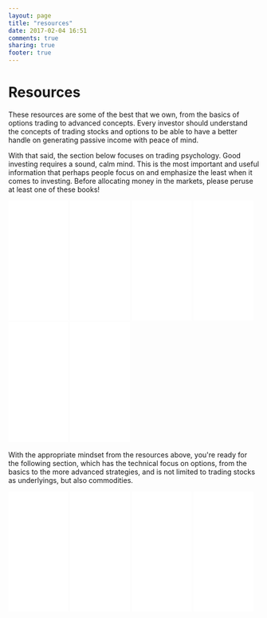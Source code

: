 ```yaml
---
layout: page
title: "resources"
date: 2017-02-04 16:51
comments: true
sharing: true
footer: true
---
```


Resources
==============

These resources are some of the best that we own, from the basics of options trading to advanced concepts. Every investor should understand the concepts of trading stocks and options to be able to have a better handle on generating passive income with peace of mind.

With that said, the section below focuses on trading psychology. Good investing requires a sound, calm mind. This is the most important and useful information that perhaps people focus on and emphasize the least when it comes to investing. Before allocating money in the markets, please peruse at least one of these books!

<iframe style="width:120px;height:240px;" marginwidth="0" marginheight="0" scrolling="no" frameborder="0" src="//ws-na.amazon-adsystem.com/widgets/q?ServiceVersion=20070822&OneJS=1&Operation=GetAdHtml&MarketPlace=US&source=ac&ref=qf_sp_asin_til&ad_type=product_link&tracking_id=thetatrades-20&marketplace=amazon&region=US&placement=007147871X&asins=007147871X&linkId=142c972ed89ef82aebac251fecb048f1&show_border=false&link_opens_in_new_window=false&price_color=333333&title_color=0066c0&bg_color=ffffff"></iframe>

<iframe style="width:120px;height:240px;" marginwidth="0" marginheight="0" scrolling="no" frameborder="0" src="//ws-na.amazon-adsystem.com/widgets/q?ServiceVersion=20070822&OneJS=1&Operation=GetAdHtml&MarketPlace=US&source=ac&ref=qf_br_asin_til&ad_type=product_link&tracking_id=thetatrades-20&marketplace=amazon&region=US&placement=1511384581&asins=1511384581&linkId=d8ddaf432e3b4f4b4d3ae669bb87f52e&show_border=false&link_opens_in_new_window=false&price_color=333333&title_color=0066c0&bg_color=ffffff"></iframe>

<iframe style="width:120px;height:240px;" marginwidth="0" marginheight="0" scrolling="no" frameborder="0" src="//ws-na.amazon-adsystem.com/widgets/q?ServiceVersion=20070822&OneJS=1&Operation=GetAdHtml&MarketPlace=US&source=ac&ref=qf_sp_asin_til&ad_type=product_link&tracking_id=thetatrades-20&marketplace=amazon&region=US&placement=0471267619&asins=0471267619&linkId=72f679094b0fdf3fc7f559ecaf919f4f&show_border=false&link_opens_in_new_window=false&price_color=333333&title_color=0066c0&bg_color=ffffff"></iframe>

<iframe style="width:120px;height:240px;" marginwidth="0" marginheight="0" scrolling="no" frameborder="0" src="//ws-na.amazon-adsystem.com/widgets/q?ServiceVersion=20070822&OneJS=1&Operation=GetAdHtml&MarketPlace=US&source=ac&ref=qf_sp_asin_til&ad_type=product_link&tracking_id=thetatrades-20&marketplace=amazon&region=US&placement=0132937646&asins=0132937646&linkId=ee2c49ce9f8e00ad872d590f05ee27cc&show_border=false&link_opens_in_new_window=false&price_color=333333&title_color=0066c0&bg_color=ffffff"></iframe>

<iframe style="width:120px;height:240px;" marginwidth="0" marginheight="0" scrolling="no" frameborder="0" src="//ws-na.amazon-adsystem.com/widgets/q?ServiceVersion=20070822&OneJS=1&Operation=GetAdHtml&MarketPlace=US&source=ac&ref=qf_br_asin_til&ad_type=product_link&tracking_id=thetatrades-20&marketplace=amazon&region=US&placement=1611637589&asins=1611637589&linkId=2592775afe1b81418218d5155f9db099&show_border=false&link_opens_in_new_window=false&price_color=333333&title_color=0066c0&bg_color=ffffff"></iframe>

<iframe style="width:120px;height:240px;" marginwidth="0" marginheight="0" scrolling="no" frameborder="0" src="//ws-na.amazon-adsystem.com/widgets/q?ServiceVersion=20070822&OneJS=1&Operation=GetAdHtml&MarketPlace=US&source=ac&ref=qf_br_asin_til&ad_type=product_link&tracking_id=thetatrades-20&marketplace=amazon&region=US&placement=0345472322&asins=0345472322&linkId=005f3b0e924e6d47e2ed389199f59b48&show_border=false&link_opens_in_new_window=false&price_color=333333&title_color=0066c0&bg_color=ffffff"></iframe>

With the appropriate mindset from the resources above, you're ready for the following section, which has the technical focus on options, from the basics to the more advanced strategies, and is not limited to trading stocks as underlyings, but also commodities.

<iframe style="width:120px;height:240px;" marginwidth="0" marginheight="0" scrolling="no" frameborder="0" src="//ws-na.amazon-adsystem.com/widgets/q?ServiceVersion=20070822&OneJS=1&Operation=GetAdHtml&MarketPlace=US&source=ac&ref=qf_br_asin_til&ad_type=product_link&tracking_id=thetatrades-20&marketplace=amazon&region=US&placement=1118982630&asins=1118982630&linkId=e113f258470fd2a5bf84b737fd0ce7de&show_border=false&link_opens_in_new_window=false&price_color=333333&title_color=0066c0&bg_color=ffffff"></iframe>

<iframe style="width:120px;height:240px;" marginwidth="0" marginheight="0" scrolling="no" frameborder="0" src="//ws-na.amazon-adsystem.com/widgets/q?ServiceVersion=20070822&OneJS=1&Operation=GetAdHtml&MarketPlace=US&source=ac&ref=qf_br_asin_til&ad_type=product_link&tracking_id=thetatrades-20&marketplace=amazon&region=US&placement=0615308147&asins=0615308147&linkId=e280b2bc287f12a2cb4dd162c983e76e&show_border=false&link_opens_in_new_window=false&price_color=333333&title_color=0066c0&bg_color=ffffff"></iframe>

<iframe style="width:120px;height:240px;" marginwidth="0" marginheight="0" scrolling="no" frameborder="0" src="//ws-na.amazon-adsystem.com/widgets/q?ServiceVersion=20070822&OneJS=1&Operation=GetAdHtml&MarketPlace=US&source=ac&ref=qf_br_asin_til&ad_type=product_link&tracking_id=thetatrades-20&marketplace=amazon&region=US&placement=0735204659&asins=0735204659&linkId=9195924186a2e73e8aa0015a8f2d403e&show_border=false&link_opens_in_new_window=false&price_color=333333&title_color=0066c0&bg_color=ffffff"></iframe>

<iframe style="width:120px;height:240px;" marginwidth="0" marginheight="0" scrolling="no" frameborder="0" src="//ws-na.amazon-adsystem.com/widgets/q?ServiceVersion=20070822&OneJS=1&Operation=GetAdHtml&MarketPlace=US&source=ac&ref=qf_br_asin_til&ad_type=product_link&tracking_id=thetatrades-20&marketplace=amazon&region=US&placement=B01INZ4PL8&asins=B01INZ4PL8&linkId=1befb8d01cccab9e97194aa805a702e6&show_border=false&link_opens_in_new_window=false&price_color=333333&title_color=0066c0&bg_color=ffffff"></iframe>
